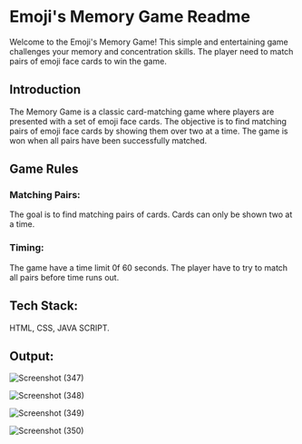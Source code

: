 # Emoji's Memory Game Readme

Welcome to the Emoji's Memory Game! This simple and entertaining game challenges your memory and concentration skills. The player need to match pairs of emoji face cards to win the game.

## Introduction

The Memory Game is a classic card-matching game where players are presented with a set of emoji face cards. The objective is to find matching pairs of emoji face cards by showing them over two at a time. The game is won when all pairs have been successfully matched.

## Game Rules

### Matching Pairs:

The goal is to find matching pairs of cards.
Cards can only be shown two at a time.

### Timing:

The game have a time limit 0f 60 seconds. The player have to try to match all pairs before time runs out.

## Tech Stack:
HTML, CSS, JAVA SCRIPT.
 
## Output:
![Screenshot (347)](https://github.com/Pavithra8805/Memory-game/assets/141915927/289488e2-5b9a-44fc-bea5-1f513d4231dc)

![Screenshot (348)](https://github.com/Pavithra8805/Memory-game/assets/141915927/2df10054-e463-45c6-8601-22bd62bb5250)

![Screenshot (349)](https://github.com/Pavithra8805/Memory-game/assets/141915927/9a6e1588-78c8-4be5-af4e-70bcf69f6fb4)

![Screenshot (350)](https://github.com/Pavithra8805/Memory-game/assets/141915927/ed22f177-35ba-444f-8e85-f921b5bdcfe8)
